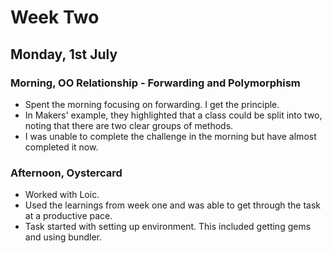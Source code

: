 # Week Two

## Monday, 1st July

### Morning, OO Relationship - Forwarding and Polymorphism
- Spent the morning focusing on forwarding. I get the principle.
- In Makers' example, they highlighted that a class could be split into two, noting that there are two clear groups of methods.
- I was unable to complete the challenge in the morning but have almost completed it now.

### Afternoon, Oystercard
- Worked with Loic.
- Used the learnings from week one and was able to get through the task at a productive pace.
- Task started with setting up environment. This included getting gems and using bundler.
